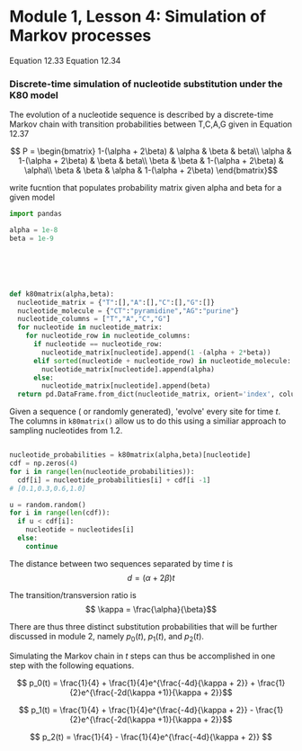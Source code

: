 # Module 1, Lesson 4: Simulation of Markov processes

<!-- ## Simulation of the Poisson process


Equation 12.26

### Simulate the Poisson process of rate λ until time $t_{0}$

Step 1. Initialize t=0, N=0
Step 2. Generate a random number u, and set s <- 1/λ log(u)
Step 3. Set t <- t + s. If t > t0, stop
Step 4. Set N <- N +1, sN <- t
Step 5. Go to Step 2.



## Simulation of discrete-time Markov chains -->

Equation 12.33
Equation 12.34



### Discrete-time simulation of nucleotide substitution under the K80 model
The evolution of a nucleotide sequence is described by a discrete-time Markov chain with transition probabilities between T,C,A,G given in Equation 12.37

$$ P = \begin{bmatrix} 1-(\alpha + 2\beta) & \alpha & \beta & beta\\ \alpha &  1-(\alpha + 2\beta) & \beta & beta\\ \beta & \beta & 1-(\alpha + 2\beta) & \alpha\\ \beta & \beta & \alpha & 1-(\alpha + 2\beta) \end{bmatrix}$$

write fucntion that populates probability matrix given alpha and beta for a given model
```python
import pandas

alpha = 1e-8
beta = 1e-9






def k80matrix(alpha,beta):
  nucleotide_matrix = {"T":[],"A":[],"C":[],"G":[]}
  nucleotide_molecule = {"CT":"pyramidine","AG":"purine"}
  nucleotide_columns = ["T","A","C","G"]
  for nucleotide in nucleotide_matrix:
    for nucleotide_row in nucleotide_columns:
      if nucleotide == nucleotide_row:
        nucleotide_matrix[nucleotide].append(1 -(alpha + 2*beta))
      elif sorted(nucleotide + nucleotide_row) in nucleotide_molecule:
        nucleotide_matrix[nucleotide].append(alpha)
      else:
        nucleotide_matrix[nucleotide].append(beta)
  return pd.DataFrame.from_dict(nucleotide_matrix, orient='index', columns = nucleotide_columns)
```

Given a sequence ( or randomly generated), 'evolve' every site for time $t$. The columns in ```k80matrix()``` allow us to do this using a similiar approach to sampling nucleotides from 1.2.

```python

nucleotide_probabilities = k80matrix(alpha,beta)[nucleotide]
cdf = np.zeros(4)
for i in range(len(nucleotide_probabilities)):
  cdf[i] = nucleotide_probabilities[i] + cdf[i -1]
# [0.1,0.3,0.6,1.0]

u = random.random()
for i in range(len(cdf)):
  if u < cdf[i]:
    nucleotide = nucleotides[i]
  else:
    continue

```

The distance between two sequences separated by time $t$ is
$$ d = (\alpha +2\beta)t$$

The transition/transversion ratio is
$$ \kappa = \frac{\alpha}{\beta}$$

There are thus three distinct substitution probabilities that will be further discussed in module 2, namely $p_0(t)$, $p_1(t)$, and $p_2(t)$.

Simulating the Markov chain in $t$ steps can thus be accomplished in one step with the following equations.

$$ p_0(t) = \frac{1}{4} + \frac{1}{4}e^{\frac{-4d}{\kappa + 2}} + \frac{1}{2}e^{\frac{-2d(\kappa +1)}{\kappa + 2}}$$

$$ p_1(t) = \frac{1}{4} + \frac{1}{4}e^{\frac{-4d}{\kappa + 2}} - \frac{1}{2}e^{\frac{-2d(\kappa +1)}{\kappa + 2}}$$

$$ p_2(t) = \frac{1}{4} - \frac{1}{4}e^{\frac{-4d}{\kappa + 2}} $$

<!--
Equation 12.37
Equation 12.38
Equation 12.39

Generate random nucleotide sequence.
Evolve every site over 10 MY



## Simulation of continuous-time Markov chains


Equation 12.40
Equation 12.41

### Simulating a Markov chain over time t_{0} by using the exponential waiting times

Step 1. Set t= 0. i = X(0)
Step 2. u ~(0,1), s <- - (1/qi)log(u)
Step 3. Set t <- t + s. If t > t0, stop
Step 4. Sample new state j from discrete distribution specified by ith row of equation 112.41
Step 5. Go to step 2. -->
